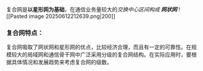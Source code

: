 复合网是**以星形网为基础**，在通信业务量较大的*交换中心区间构成* ***网状网***
![[Pasted image 20250612212639.png|200]]
### 复合网特点：
复合网吸取了网状网和星形网的优点，比较经济合理，而且有一定的可靠性。在规模较大的局域网和通信骨干网中广泛采用分级的复合网结构。在实际应用时，要根据具体情况和发展趋势来考虑复合网的级数。